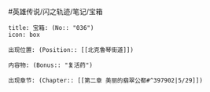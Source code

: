 #英雄传说/闪之轨迹/笔记/宝箱
```ad-quote
title: 宝箱: (No:: "036")
icon: box

出现位置: (Position:: [[北克鲁琴街道]])

内容物: (Bonus:: "复活药")

出现章节: (Chapter:: [[第二章 美丽的翡翠公都#^397902|5/29]])

```
